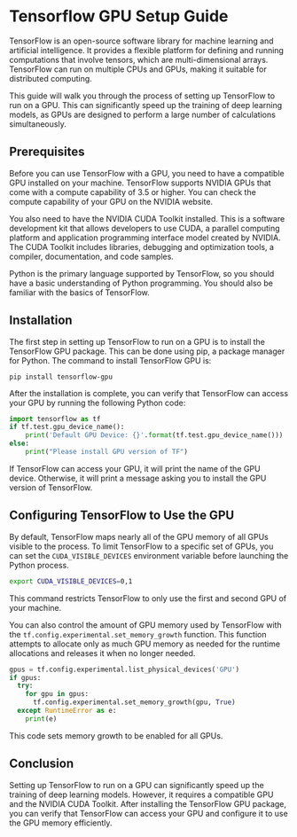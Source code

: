 # Tensorflow GPU Setup Guide

TensorFlow is an open-source software library for machine learning and artificial intelligence. It provides a flexible platform for defining and running computations that involve tensors, which are multi-dimensional arrays. TensorFlow can run on multiple CPUs and GPUs, making it suitable for distributed computing.

This guide will walk you through the process of setting up TensorFlow to run on a GPU. This can significantly speed up the training of deep learning models, as GPUs are designed to perform a large number of calculations simultaneously.

## Prerequisites

Before you can use TensorFlow with a GPU, you need to have a compatible GPU installed on your machine. TensorFlow supports NVIDIA GPUs that come with a compute capability of 3.5 or higher. You can check the compute capability of your GPU on the NVIDIA website.

You also need to have the NVIDIA CUDA Toolkit installed. This is a software development kit that allows developers to use CUDA, a parallel computing platform and application programming interface model created by NVIDIA. The CUDA Toolkit includes libraries, debugging and optimization tools, a compiler, documentation, and code samples.

Python is the primary language supported by TensorFlow, so you should have a basic understanding of Python programming. You should also be familiar with the basics of TensorFlow.

## Installation

The first step in setting up TensorFlow to run on a GPU is to install the TensorFlow GPU package. This can be done using pip, a package manager for Python. The command to install TensorFlow GPU is:

```
pip install tensorflow-gpu
```

After the installation is complete, you can verify that TensorFlow can access your GPU by running the following Python code:

```python
import tensorflow as tf
if tf.test.gpu_device_name():
    print('Default GPU Device: {}'.format(tf.test.gpu_device_name()))
else:
    print("Please install GPU version of TF")
```

If TensorFlow can access your GPU, it will print the name of the GPU device. Otherwise, it will print a message asking you to install the GPU version of TensorFlow.

## Configuring TensorFlow to Use the GPU

By default, TensorFlow maps nearly all of the GPU memory of all GPUs visible to the process. To limit TensorFlow to a specific set of GPUs, you can set the `CUDA_VISIBLE_DEVICES` environment variable before launching the Python process.

```bash
export CUDA_VISIBLE_DEVICES=0,1
```

This command restricts TensorFlow to only use the first and second GPU of your machine.

You can also control the amount of GPU memory used by TensorFlow with the `tf.config.experimental.set_memory_growth` function. This function attempts to allocate only as much GPU memory as needed for the runtime allocations and releases it when no longer needed.

```python
gpus = tf.config.experimental.list_physical_devices('GPU')
if gpus:
  try:
    for gpu in gpus:
      tf.config.experimental.set_memory_growth(gpu, True)
  except RuntimeError as e:
    print(e)
```

This code sets memory growth to be enabled for all GPUs.

## Conclusion

Setting up TensorFlow to run on a GPU can significantly speed up the training of deep learning models. However, it requires a compatible GPU and the NVIDIA CUDA Toolkit. After installing the TensorFlow GPU package, you can verify that TensorFlow can access your GPU and configure it to use the GPU memory efficiently.
